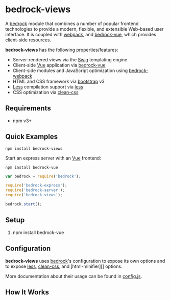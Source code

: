 # bedrock-views

A [bedrock][] module that combines a number of popular frontend technologies
to provide a modern, flexible, and extensible Web-based user interface. It
is coupled with [webpack][], and [bedrock-vue][], which provides
client-side resources.

**bedrock-views** has the following properties/features:
* Server-rendered views via the [Swig][] templating engine
* Client-side [Vue][] application via [bedrock-vue][]
* Client-side modules and JavaScript optimization using [bedrock-webpack][]
* HTML and CSS framework via [bootstrap][] v3
* [Less][] compilation support via [less][]
* CSS optimization via [clean-css][]

## Requirements

- npm v3+

## Quick Examples

```
npm install bedrock-views
```

Start an express server with an [Vue][] frontend:

```
npm install bedrock-vue
```

```js
var bedrock = require('bedrock');

require('bedrock-express');
require('bedrock-server');
require('bedrock-views');

bedrock.start();
```

<!--
TODO: command line usage of compile-less
TODO: command line usage of optimize
TODO: use 'bedrock-views.vars.get' event
-->

## Setup

1. npm install bedrock-vue

## Configuration

**bedrock-views** uses [bedrock][]'s configuration to expose its own
options and to expose [less][], [clean-css][], and [html-minifier][] options.

<!--
TODO: description of `bedrock.config.views.vars`
TODO: description of how to override vue templates
-->

More documentation about their usage can be found in [config.js](./lib/config.js).

## How It Works

<!--
TODO: general
TODO: description of `bedrock-views.vars.get` event
TODO: description of `bedrock-views.add` event (possibly rename as well)
-->

<!--
TODO: description of 'bedrock-views.cli.compile-less.configure' event
TODO: description of 'bedrock-views.cli.optimize.configure' event
TODO: description of 'bedrock-views.optimize.run' event
-->

[bedrock]: https://github.com/digitalbazaar/bedrock
[bedrock-express]: https://github.com/digitalbazaar/bedrock-express
[bedrock-views]: https://github.com/digitalbazaar/bedrock-views
[bedrock-vue]: https://github.com/digitalbazaar/bedrock-vue
[bedrock-webpack]: https://github.com/digitalbazaar/bedrock-webpack
[bootstrap]: http://getbootstrap.com/
[clean-css]: https://github.com/jakubpawlowicz/clean-css
[less]: https://github.com/less/less.js/
[webpack]: https://webpack.js.org/
[Less]: http://lesscss.org/
[Swig]: http://paularmstrong.github.io/swig/
[Vue]: https://vuejs.org/
